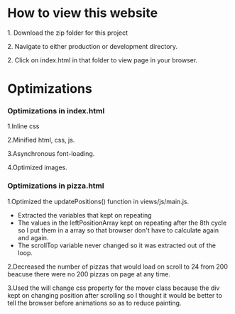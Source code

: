 <h1>How to view this website</h1>
<p>1. Download the zip folder for this project</p>
</p>2. Navigate to either production or development directory.</p>
<p>2. Click on index.html in that folder to view page in your browser.</p>
<h1>Optimizations</h1>
<h3>Optimizations in index.html</h3>
<p>1.Inline css</p>
<p>2.Minified html, css, js.</p>
<p>3.Asynchronous font-loading.</p>
<p>4.Optimized images.</p>
<h3>Optimizations in pizza.html</h3>
<p>1.Optimized the updatePositions() function in views/js/main.js.
<ul>
	<li>Extracted the variables that kept on repeating</li>
	<li>The values in the leftPositionArray kept on repeating after the 8th cycle so I put them in a array so that browser don't have to calculate again and again.</li>
	<li>The scrollTop variable never changed so it was extracted out of the loop.</li>
</ul>
</p>
<p>2.Decreased the number of pizzas that would load on scroll to 24 from 200 beacuse there were no 200 pizzas on page at any time.</p>
<p>3.Used the will change css property for the mover class because the div kept on changing position after scrolling so I thought it would be better to tell the browser before animations so as to reduce painting.</p>
